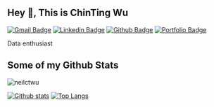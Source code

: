 ## Hey 👋, This is ChinTing Wu
[![Gmail Badge](https://img.shields.io/badge/-neilctwu-c14438?style=flat&logo=Gmail&logoColor=white&link=mailto:neilctwu@gmail.com)](mailto:neilctwu@gmail.com) 
[![Linkedin Badge](https://img.shields.io/badge/-neilctwu-0072b1?style=flat&logo=Linkedin&logoColor=white&link=https://www.linkedin.com/in/neilctwu/)](https://www.linkedin.com/in/neilctwu/) [![Github Badge](https://img.shields.io/badge/-neilctwu-grey?style=flat&logo=github&logoColor=white&link=https://github.com/neilctwu/)](https://www.github.com/neilctwu/) [![Portfolio Badge](https://img.shields.io/badge/portfolio-web-blue?style=flat&link=neilctwu.at/)](neilctwu.at/) <p align='left'>Data enthusiast</p>
## Some of my Github Stats
<p align=left> <img src=https://komarev.com/ghpvc/?username=neilctwu alt=neilctwu /> </p>

[![Github stats](https://github-readme-stats.vercel.app/api?username=neilctwu&show_icons=true&include_all_commits=true)](https://github.com/neilctwu/github-readme-stats)
[![Top Langs](https://github-readme-stats.vercel.app/api/top-langs/?username=neilctwu)](https://github.com/neilctwu/github-readme-stats)
